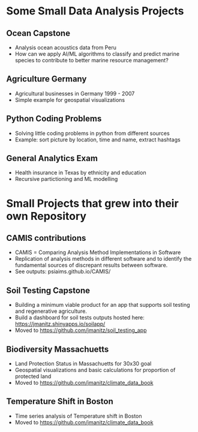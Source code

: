# Some Small Data Analysis Projects 

## Ocean Capstone

* Analysis ocean acoustics data from Peru
* How can we apply AI/ML algorithms to classify and predict marine species to contribute to better marine resource management?
  
## Agriculture Germany

* Agricultural businesses in Germany 1999 - 2007
* Simple example for geospatial visualizations

## Python Coding Problems

* Solving little coding problems in python from different sources
* Example: sort picture by location, time and name, extract hashtags

## General Analytics Exam

* Health insurance in Texas by ethnicity and education
* Recursive partictioning and ML modelling

# Small Projects that grew into their own Repository

## CAMIS contributions

* CAMIS = Comparing Analysis Method Implementations in Software
* Replication of analysis methods in different software and to identify the fundamental sources of discrepant results between software.
* See outputs: psiaims.github.io/CAMIS/

## Soil Testing Capstone

* Building a minimum viable product for an app that supports soil testing and regenerative agriculture.
* Build a dashboard for soil tests outputs hosted here: https://jmanitz.shinyapps.io/soilapp/
* Moved to https://github.com/jmanitz/soil_testing_app

## Biodiversity Massachuetts

* Land Protection Status in Massachuetts for 30x30 goal
* Geospatial visualizations and basic calculations for proportion of protected land
* Moved to https://github.com/jmanitz/climate_data_book
  
## Temperature Shift in Boston

* Time series analysis of Temperature shift in Boston
* Moved to https://github.com/jmanitz/climate_data_book


